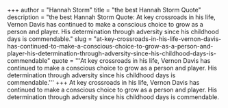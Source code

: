 +++
author = "Hannah Storm"
title = "the best Hannah Storm Quote"
description = "the best Hannah Storm Quote: At key crossroads in his life, Vernon Davis has continued to make a conscious choice to grow as a person and player. His determination through adversity since his childhood days is commendable."
slug = "at-key-crossroads-in-his-life-vernon-davis-has-continued-to-make-a-conscious-choice-to-grow-as-a-person-and-player-his-determination-through-adversity-since-his-childhood-days-is-commendable"
quote = '''At key crossroads in his life, Vernon Davis has continued to make a conscious choice to grow as a person and player. His determination through adversity since his childhood days is commendable.'''
+++
At key crossroads in his life, Vernon Davis has continued to make a conscious choice to grow as a person and player. His determination through adversity since his childhood days is commendable.
